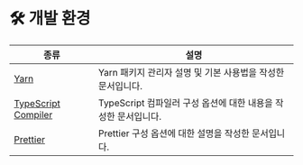 # 🛠️ 개발 환경

| 종류 | 설명 |
|--|--|
| [Yarn](./yarn.md) | Yarn 패키지 관리자 설명 및 기본 사용법을 작성한 문서입니다. |
| [TypeScript Compiler](./typescript_compiler.md) | TypeScript 컴파일러 구성 옵션에 대한 내용을 작성한 문서입니다. |
| [Prettier](./prettier.md) | Prettier 구성 옵션에 대한 설명을 작성한 문서입니다.|